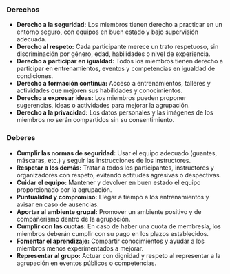 
### Derechos

- **Derecho a la seguridad:** Los miembros tienen derecho a practicar en un entorno seguro, con equipos en buen estado y bajo supervisión adecuada.
- **Derecho al respeto:** Cada participante merece un trato respetuoso, sin discriminación por género, edad, habilidades o nivel de experiencia.
- **Derecho a participar en igualdad:** Todos los miembros tienen derecho a participar en entrenamientos, eventos y competencias en igualdad de condiciones.
- **Derecho a formación continua:** Acceso a entrenamientos, talleres y actividades que mejoren sus habilidades y conocimientos.
- **Derecho a expresar ideas:** Los miembros pueden proponer sugerencias, ideas o actividades para mejorar la agrupación.
- **Derecho a la privacidad:** Los datos personales y las imágenes de los miembros no serán compartidos sin su consentimiento.

### Deberes

- **Cumplir las normas de seguridad:** Usar el equipo adecuado (guantes, máscaras, etc.) y seguir las instrucciones de los instructores.
- **Respetar a los demás:** Tratar a todos los participantes, instructores y organizadores con respeto, evitando actitudes agresivas o despectivas.
- **Cuidar el equipo:** Mantener y devolver en buen estado el equipo proporcionado por la agrupación.
- **Puntualidad y compromiso:** Llegar a tiempo a los entrenamientos y avisar en caso de ausencias.
- **Aportar al ambiente grupal:** Promover un ambiente positivo y de compañerismo dentro de la agrupación.
- **Cumplir con las cuotas:** En caso de haber una cuota de membresía, los miembros deberán cumplir con su pago en los plazos establecidos.
- **Fomentar el aprendizaje:** Compartir conocimientos y ayudar a los miembros menos experimentados a mejorar.
- **Representar al grupo:** Actuar con dignidad y respeto al representar a la agrupación en eventos públicos o competencias.